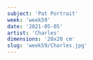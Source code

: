 ```yaml
---
subject: 'Pat Portrait'
week: 'week59'
date: '2021-05-05'
artist: 'Charles'
dimensions: '20x20 cm'
slug: 'week59/Charles.jpg'
---
```

